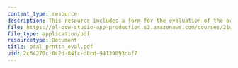 ```yaml
---
content_type: resource
description: This resource includes a form for the evaluation of the oral presentation.
file: https://ol-ocw-studio-app-production.s3.amazonaws.com/courses/21w-730-4-expository-writing-analyzing-mass-media-spring-2001/2c64279c0c2d84fcd8cd94139093daf7_oral_prnttn_eval.pdf
file_type: application/pdf
resourcetype: Document
title: oral_prnttn_eval.pdf
uid: 2c64279c-0c2d-84fc-d8cd-94139093daf7
---
```

